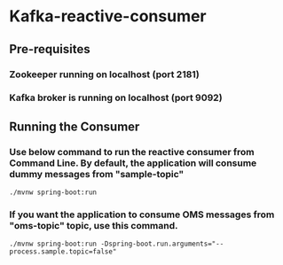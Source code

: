 # Kafka-reactive-consumer

## Pre-requisites
### Zookeeper running on localhost (port 2181)
### Kafka broker is running on localhost (port 9092)

## Running the Consumer
### Use below command to run the reactive consumer from Command Line. By default, the application will consume dummy messages from "sample-topic"
```
./mvnw spring-boot:run
```

### If you want the application to consume OMS messages from "oms-topic" topic, use this command.
```
./mvnw spring-boot:run -Dspring-boot.run.arguments="--process.sample.topic=false"
```